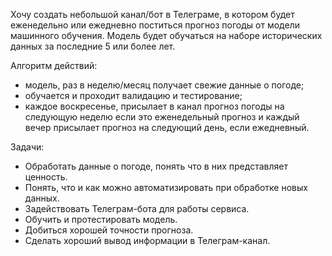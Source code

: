 Хочу создать небольшой канал/бот в Телеграме, в котором будет еженедельно или ежедневно поститься прогноз погоды от модели машинного обучения. Модель будет обучаться на наборе исторических данных за последние 5 или более лет.

Алгоритм действий:
- модель, раз в неделю/месяц получает свежие данные о погоде;
- обучается и проходит валидацию и тестирование;
- каждое воскресенье, присылает в канал прогноз погоды на следующую неделю если это еженедельный прогноз и каждый вечер присылает прогноз на следующий день, если ежедневный.

Задачи:
- Обработать данные о погоде, понять что в них представляет ценность.
- Понять, что и как можно автоматизировать при обработке новых данных.
- Задействовать Телеграм-бота для работы сервиса.
- Обучить и протестировать модель.
- Добиться хорошей точности прогноза.
- Сделать хороший вывод информации в Телеграм-канал.
